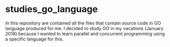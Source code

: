 # studies_go_language
In this repository are contained all the files that contain source code in GO language produced for me. I decided to study GO in my vacations (January 2018) because I wanted to learn parallel and concurrent programming using a specific language for this.

